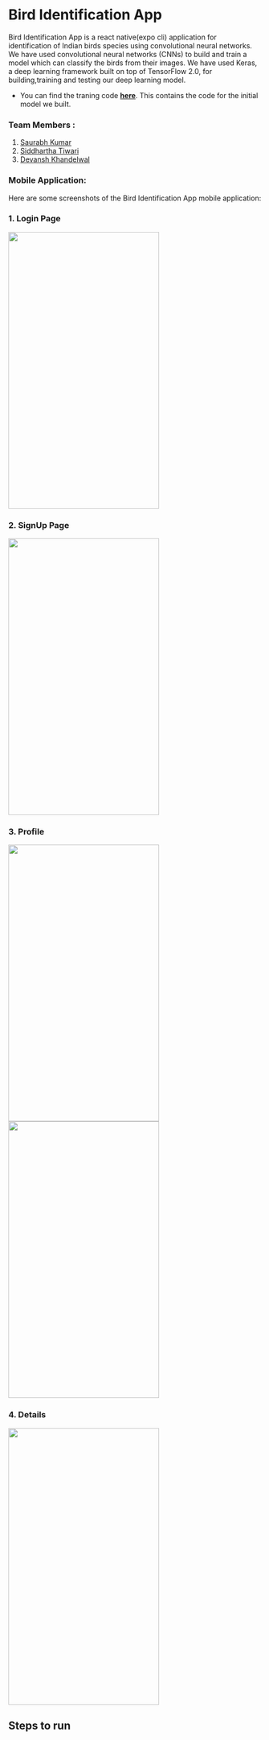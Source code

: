 # Bird Identification App

Bird Identification App is a react native(expo cli) application for identification of Indian birds species using convolutional neural networks. We have used convolutional neural networks (CNNs) to build and train a model which can classify the birds from their images. 
We have used Keras, a deep learning framework built on top of TensorFlow 2.0, for building,training and testing our deep learning model.

* You can find the traning code **[here](https://drive.google.com/file/d/1ds1OQ1P0pXGASGQY4oUv3b0wvyWxRbPj/view?usp=sharing)**. This contains the code for the initial model we built.

### Team Members :

1.  <a href ="https://github.com/saukr1006">Saurabh Kumar</a> 
2.  <a href ="https://github.com/sid-tiw">Siddhartha Tiwari</a>
3.  <a href ="https://github.com/Devanshk2">Devansh Khandelwal</a>


### Mobile Application:

Here are some screenshots of the Bird Identification App mobile application:

### 1. Login Page
<img src="https://github.com/saukr1006/Bird-Identification-App/blob/master/images/login.PNG" height="550px" width="300px">

<br/>

### 2. SignUp Page

<img src="https://github.com/saukr1006/Bird-Identification-App/blob/master/images/signup.PNG" height="550px" width="300px">


<br/>

### 3. Profile

<img src="https://github.com/saukr1006/Bird-Identification-App/blob/master/images/Profile1.PNG" height="550px" width="300px">
<img src="https://github.com/saukr1006/Bird-Identification-App/blob/master/images/profile2.PNG" height="550px" width="300px">

<br/>

### 4. Details


<img src="https://github.com/saukr1006/Bird-Identification-App/blob/master/images/MoreInfo.PNG" height="550px" width="300px">

<br/>

## Steps to run